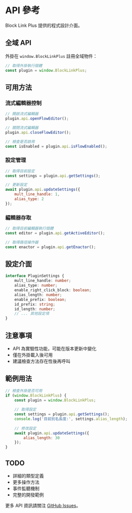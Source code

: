 # API 參考

Block Link Plus 提供的程式設計介面。

## 全域 API

外掛在 `window.BlockLinkPlus` 註冊全域物件：

```javascript
// 取得外掛執行個體
const plugin = window.BlockLinkPlus;
```

## 可用方法

### 流式編輯器控制
```javascript
// 開啟流式編輯器
plugin.api.openFlowEditor();

// 關閉流式編輯器  
plugin.api.closeFlowEditor();

// 檢查是否啟用
const isEnabled = plugin.api.isFlowEnabled();
```

### 設定管理
```javascript
// 取得目前設定
const settings = plugin.api.getSettings();

// 更新設定
await plugin.api.updateSettings({
    mult_line_handle: 1,
    alias_type: 2
});
```

### 編輯器存取
```javascript
// 取得目前編輯器執行個體
const editor = plugin.api.getActiveEditor();

// 取得路徑操作器
const enactor = plugin.api.getEnactor();
```

## 設定介面

```typescript
interface PluginSettings {
    mult_line_handle: number;
    alias_type: number;
    enable_right_click_block: boolean;
    alias_length: number;
    enable_prefix: boolean;
    id_prefix: string;
    id_length: number;
    // ... 其他設定項
}
```

## 注意事項

- API 為實驗性功能，可能在版本更新中變化
- 僅在外掛載入後可用
- 建議檢查方法存在性後再呼叫

## 範例用法

```javascript
// 檢查外掛是否可用
if (window.BlockLinkPlus) {
    const plugin = window.BlockLinkPlus;
    
    // 取得設定
    const settings = plugin.api.getSettings();
    console.log('目前別名長度:', settings.alias_length);
    
    // 修改設定
    await plugin.api.updateSettings({
        alias_length: 30
    });
}
```

## TODO

- 詳細的類型定義
- 更多操作方法
- 事件監聽機制
- 完整的開發範例

更多 API 資訊請關注 [GitHub Issues](https://github.com/Jasper-1024/obsidian-block-link-plus/issues)。
